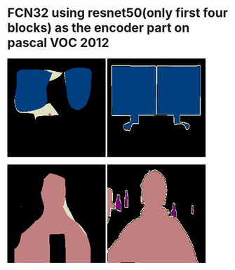 # FCN32 using resnet50(only first four blocks) as the encoder part on pascal VOC 2012

![example outputs_5_o](https://github.com/mummy2358/resnet50_VOC/blob/master/test5.png)
![example outputs_5_l](https://github.com/mummy2358/resnet50_VOC/blob/master/test_label5.png)

![example outputs_6_o](https://github.com/mummy2358/resnet50_VOC/blob/master/test6.png)
![example outputs_6_l](https://github.com/mummy2358/resnet50_VOC/blob/master/test_label6.png)
